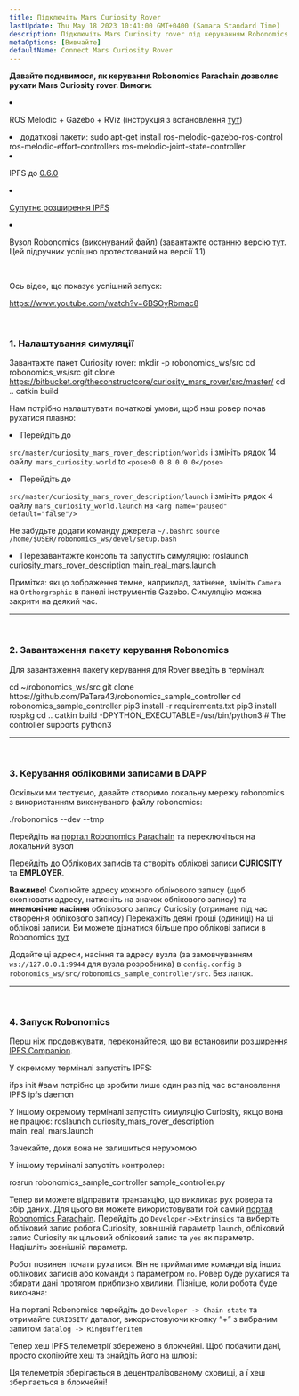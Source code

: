 ```yaml
---
title: Підключіть Mars Curiosity Rover
lastUpdate: Thu May 18 2023 10:41:00 GMT+0400 (Samara Standard Time)
description: Підключіть Mars Curiosity rover під керуванням Robonomics parachain.
metaOptions: [Вивчайте]
defaultName: Connect Mars Curiosity Rover
---
```


**Давайте подивимося, як керування Robonomics Parachain дозволяє рухати Mars Curiosity rover. Вимоги:**

<List>

<li class="flex">

ROS Melodic + Gazebo + RViz (інструкція з встановлення [тут](http://wiki.ros.org/melodic/Встановлення))

</li>


<li>додаткові пакети:

<LessonCodeWrapper language="bash" codeClass="big-code">
  sudo apt-get install ros-melodic-gazebo-ros-control ros-melodic-effort-controllers ros-melodic-joint-state-controller
</LessonCodeWrapper>

</li>

<li class="flex">

IPFS до [0.6.0](https://dist.ipfs.io/go-ipfs/v0.6.0/go-ipfs_v0.6.0_linux-386.tar.gz)

</li>

<li class="flex">

[Супутнє розширення IPFS](https://github.com/ipfs/ipfs-companion)

</li>

<li class="flex">

Вузол Robonomics (виконуваний файл) (завантажте останню версію [тут](https://github.com/airalab/robonomics/releases). Цей підручник успішно протестований на версії 1.1)

</li>

</List>

<br/>

Ось відео, що показує успішний запуск:

https://www.youtube.com/watch?v=6BSOyRbmac8


<br/>

### 1. Налаштування симуляції

Завантажте пакет Curiosity rover:
<LessonCodeWrapper language="bash">
  mkdir -p robonomics_ws/src
  cd robonomics_ws/src
  git clone https://bitbucket.org/theconstructcore/curiosity_mars_rover/src/master/
  cd ..
  catkin build
</LessonCodeWrapper>

Нам потрібно налаштувати початкові умови, щоб наш ровер почав рухатися плавно:

<List>

<li>Перейдіть до

`src/master/curiosity_mars_rover_description/worlds` і змініть рядок 14 файлу` mars_curiosity.world` to 
`<pose>0 0 8 0 0 0</pose>`

</li>

<li>Перейдіть до

`src/master/curiosity_mars_rover_description/launch` і змініть рядок 4 файлу `mars_curiosity_world.launch` на 
`<arg name="paused" default="false"/>`

Не забудьте додати команду джерела `~/.bashrc`
`source /home/$USER/robonomics_ws/devel/setup.bash`

</li>

<li> Перезавантажте консоль та запустіть симуляцію:

<LessonCodeWrapper language="bash" codeClass="long-code">
  roslaunch curiosity_mars_rover_description main_real_mars.launch
</LessonCodeWrapper>

<LessonImages imageClasses="mb" src="connect-mars-curiosity-rover/rover.jpg" alt="Mars rover"/>

</li>

</List>

Примітка: якщо зображення темне, наприклад, затінене, змініть `Camera` на `Orthorgraphic` в панелі інструментів Gazebo.
Симуляцію можна закрити на деякий час.

------------

<br/>

### 2. Завантаження пакету керування Robonomics
Для завантаження пакету керування для Rover введіть в термінал:

<LessonCodeWrapper language="bash" codeClass="long-code">
cd ~/robonomics_ws/src
git clone https://github.com/PaTara43/robonomics_sample_controller
cd robonomics_sample_controller
pip3 install -r requirements.txt
pip3 install rospkg
cd ..
catkin build -DPYTHON_EXECUTABLE=/usr/bin/python3 # The controller supports python3
</LessonCodeWrapper>


------------

<br/>

### 3. Керування обліковими записами в DAPP
Оскільки ми тестуємо, давайте створимо локальну мережу robonomics з використанням виконуваного файлу robonomics:

<LessonCodeWrapper language="bash">
  ./robonomics --dev --tmp
</LessonCodeWrapper>

<LessonImages imageClasses="mb" src="connect-mars-curiosity-rover/robonomics.jpg" alt="Запустітьning node"/>


Перейдіть на [портал Robonomics Parachain](https://polkadot.js.org/apps/?rpc=wss%3A%2F%2Fkusama.rpc.robonomics.network%2F#/) та переключіться на локальний вузол 


<LessonImages imageClasses="mb" src="connect-mars-curiosity-rover/local_node.jpg" alt="Local node"/>


Перейдіть до Облікових записів та створіть облікові записи **CURIOSITY** та **EMPLOYER**.

**Важливо**! Скопіюйте адресу кожного облікового запису (щоб скопіювати адресу, натисніть на значок облікового запису) та **мнемонічне насіння** облікового запису Curiosity (отримане під час створення облікового запису)
Перекажіть деякі гроші (одиниці) на ці облікові записи. Ви можете дізнатися більше про облікові записи в Robonomics [тут](https://wiki.robonomics.network/docs/en/create-account-in-dapp/)

<LessonImages imageClasses="mb" src="connect-mars-curiosity-rover/account_creation.jpg" alt="Account creation"/>


Додайте ці адреси, насіння та адресу вузла (за замовчуванням `ws://127.0.0.1:9944` для вузла розробника) в `config.config` в `robonomics_ws/src/robonomics_sample_controller/src`. Без лапок.

------------

<br/>

### 4. Запуск Robonomics

Перш ніж продовжувати, переконайтеся, що ви встановили [розширення IPFS Companion](https://github.com/ipfs/ipfs-companion).

У окремому терміналі запустіть IPFS:

<LessonCodeWrapper language="bash" codeClass="long-code">
ifps init #вам потрібно це зробити лише один раз під час встановлення IPFS
ipfs daemon
</LessonCodeWrapper>

У іншому окремому терміналі запустіть симуляцію Curiosity, якщо вона не працює:
<LessonCodeWrapper language="bash" codeClass="long-code">
roslaunch curiosity_mars_rover_description main_real_mars.launch
</LessonCodeWrapper>

Зачекайте, доки вона не залишиться нерухомою

У іншому терміналі запустіть контролер:

<LessonCodeWrapper language="bash" codeClass="long-code">
rosrun robonomics_sample_controller sample_controller.py
</LessonCodeWrapper>

<LessonImages imageClasses="mb" src="connect-mars-curiosity-rover/controller.jpg" alt="Controller"/>

Тепер ви можете відправити транзакцію, що викликає рух ровера та збір даних. Для цього ви можете використовувати той самий [портал Robonomics Parachain](https://polkadot.js.org/apps/?rpc=wss%3A%2F%2Fkusama.rpc.robonomics.network%2F#/).
Перейдіть до `Developer->Extrinsics` та виберіть обліковий запис робота Curiosity, зовнішній параметр `launch`, обліковий запис Curiosity як цільовий обліковий запис та `yes` як параметр.
Надішліть зовнішній параметр.

<LessonImages imageClasses="mb" src="connect-mars-curiosity-rover/extrinsic.jpg" alt="Extrinsic"/>

Робот повинен почати рухатися. Він не прийматиме команди від інших облікових записів або команди з параметром `no`. Ровер буде рухатися та збирати дані протягом приблизно хвилини.
Пізніше, коли робота буде виконана:

<LessonImages imageClasses="mb" src="connect-mars-curiosity-rover/job_done.jpg" alt="Job done"/>


На порталі Robonomics перейдіть до `Developer -> Chain state` та отримайте `CURIOSITY` даталог, використовуючи кнопку “+” з вибраним запитом `datalog -> RingBufferItem` 

<LessonImages imageClasses="mb" src="connect-mars-curiosity-rover/datalog.jpg" alt="Datalog"/>


Тепер хеш IPFS телеметрії збережено в блокчейні. Щоб побачити дані, просто скопіюйте хеш та знайдіть його на шлюзі:

<LessonImages imageClasses="mb" src="connect-mars-curiosity-rover/data_in_ipfs.jpg" alt="Data in IPFS"/>


Ця телеметрія зберігається в децентралізованому сховищі, а ї хеш зберігається в блокчейні!

